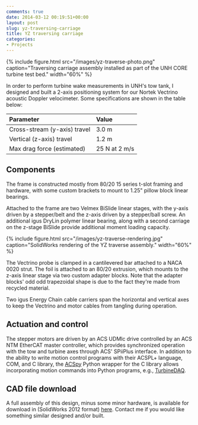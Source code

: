 ```yaml
---
comments: true
date: 2014-03-12 00:19:51+00:00
layout: post
slug: yz-traversing-carriage
title: YZ traversing carriage
categories:
- Projects
---
```


{% include figure.html src="/images/yz-traverse-photo.png" caption="Traversing carriage assembly installed as part of the UNH CORE turbine test bed." width="60%" %}

In order to perform turbine wake measurements in UNH's tow tank, I designed and built a 2-axis positioning system for our Nortek Vectrino acoustic Doppler velocimeter. Some specifications are shown in the table below:

<center>

| Parameter | Value |
|:----------|:------|
| Cross-stream (y-axis) travel | 3.0 m |
| Vertical (z-axis) travel | 1.2 m |
| Max drag force (estimated) | 25 N at 2 m/s |

</center>


## Components

The frame is constructed mostly from 80/20 15 series t-slot framing and hardware, with some custom brackets to mount to 1.25" pillow block linear bearings.

Attached to the frame are two Velmex BiSlide linear stages, with the y-axis driven by a stepper/belt and the z-axis driven by a stepper/ball screw. An additional igus DryLin polymer linear bearing, along with a second carriage on the z-stage BiSlide provide additional moment loading capacity.

{% include figure.html src="/images/yz-traverse-rendering.jpg" caption="SolidWorks rendering of the YZ traverse assembly." width="60%" %}

The Vectrino probe is clamped in a cantilevered bar attached to a NACA 0020 strut. The foil is attached to an 80/20 extrusion, which mounts to the z-axis linear stage via two custom adapter blocks. Note that the adapter blocks' odd  odd trapezoidal shape is due to the fact they're made from recycled material.

Two igus Energy Chain cable carriers span the horizontal and vertical axes to keep the Vectrino and motor cables from tangling during operation.



## Actuation and control


The stepper motors are driven by an ACS UDMlc drive controlled by an ACS NTM EtherCAT master controller, which provides synchronized operation with the tow and turbine axes through ACS' SPiiPlus interface. In addition to the ability to write motion control programs with their ACSPL+ language, COM, and C library, the [ACSpy](http://github.com/petebachant/ACSpy) Python wrapper for the C library allows incorporating motion commands into Python programs, e.g., [TurbineDAQ](http://github.com/petebachant/TurbineDAQ).



## CAD file download


A full assembly of this design, minus some minor hardware, is available for download in (SolidWorks 2012 format) [here](https://drive.google.com/file/d/0BwMVIAlxIxfZQk5FWW5FR3NIaWs/edit?usp=sharing). Contact me if you would like something similar designed and/or built.
